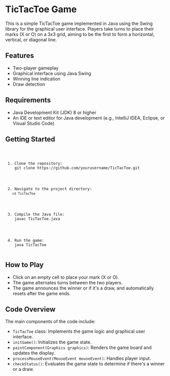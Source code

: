 <h1>TicTacToe Game</h1>

<p>This is a simple TicTacToe game implemented in Java using the Swing library for the graphical user interface. Players take turns to place their marks (X or O) on a 3x3 grid, aiming to be the first to form a horizontal, vertical, or diagonal line.</p>

<h2>Features</h2>
<ul>
    <li>Two-player gameplay</li>
    <li>Graphical interface using Java Swing</li>
    <li>Winning line indication</li>
    <li>Draw detection</li>
</ul>

<h2>Requirements</h2>
<ul>
    <li>Java Development Kit (JDK) 8 or higher</li>
    <li>An IDE or text editor for Java development (e.g., IntelliJ IDEA, Eclipse, or Visual Studio Code)</li>
</ul>

<h2>Getting Started</h2>
<pre><code>
  
<p> 1. Clone the repository:
   <a> git clone https://github.com/yourusername/TicTacToe.git <p>

<p> 2. Navigate to the project directory:
   <code>cd TicTacToe</code> </p>

<p> 3. Compile the Java file:
   <a> javac TicTacToe.java </p>

<p> 4. Run the game:
   <a> java TicTacToe</code></pre> </p>

<h2>How to Play</h2>
<ul>
    <li>Click on an empty cell to place your mark (X or O).</li>
    <li>The game alternates turns between the two players.</li>
    <li>The game announces the winner or if it's a draw, and automatically resets after the game ends.</li>
</ul>

<h2>Code Overview</h2>
<p>The main components of the code include:</p>
<ul>
    <li><code>TicTacToe</code> class: Implements the game logic and graphical user interface.</li>
    <li><code>initGame()</code>: Initializes the game state.</li>
    <li><code>paintComponent(Graphics graphics)</code>: Renders the game board and updates the display.</li>
    <li><code>processMouseEvent(MouseEvent mouseEvent)</code>: Handles player input.</li>
    <li><code>checkStatus()</code>: Evaluates the game state to determine if there's a winner or a draw.</li>
</ul>
</body>
</html>
